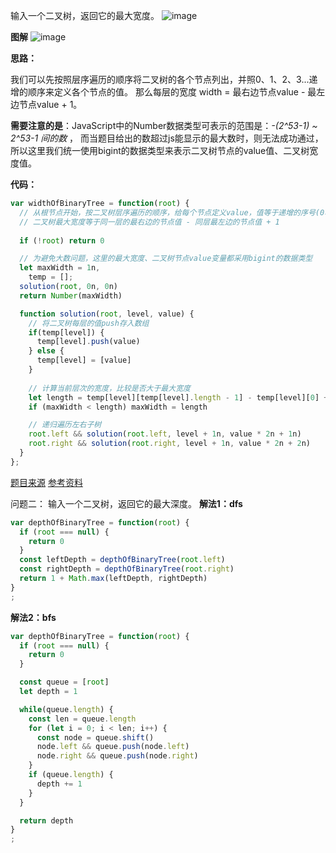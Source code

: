 输入一个二叉树，返回它的最大宽度。
![image](https://user-images.githubusercontent.com/48883217/95658141-dab96280-0b4a-11eb-8b87-f23fcbd7f313.png)

**图解**
![image](https://user-images.githubusercontent.com/48883217/95658327-26204080-0b4c-11eb-99fa-3a90eaef46c8.png)


**思路：**

我们可以先按照层序遍历的顺序将二叉树的各个节点列出，并照0、1、2、3...递增的顺序来定义各个节点的值。
那么每层的宽度 width = 最右边节点value - 最左边节点value + 1。

**需要注意的是**：JavaScript中的Number数据类型可表示的范围是：*-(2^53-1) ~ 2^53-1 间的数* ， 而当题目给出的数超过js能显示的最大数时，则无法成功通过，所以这里我们统一使用bigint的数据类型来表示二叉树节点的value值、二叉树宽度值。

**代码：**

```javascript
var widthOfBinaryTree = function(root) {
  // 从根节点开始，按二叉树层序遍历的顺序，给每个节点定义value，值等于递增的序号(0、1、2...)
  // 二叉树最大宽度等于同一层的最右边的节点值 - 同层最左边的节点值 + 1
  
  if (!root) return 0

  // 为避免大数问题，这里的最大宽度、二叉树节点value变量都采用bigint的数据类型
  let maxWidth = 1n,
    temp = [];
  solution(root, 0n, 0n)
  return Number(maxWidth)

  function solution(root, level, value) {
    // 将二叉树每层的值push存入数组
    if(temp[level]) {
      temp[level].push(value)
    } else {
      temp[level] = [value]
    }
    
    // 计算当前层次的宽度，比较是否大于最大宽度
    let length = temp[level][temp[level].length - 1] - temp[level][0] + 1n
    if (maxWidth < length) maxWidth = length

    // 递归遍历左右子树
    root.left && solution(root.left, level + 1n, value * 2n + 1n)
    root.right && solution(root.right, level + 1n, value * 2n + 2n)
  }
};
```
[题目来源](https://leetcode-cn.com/problems/maximum-width-of-binary-tree/)
[参考资料](https://leetcode-cn.com/explore/learn/card/data-structure-binary-tree/)



问题二： 输入一个二叉树，返回它的最大深度。
**解法1：dfs**
```javascript
var depthOfBinaryTree = function(root) {
  if (root === null) {
    return 0
  }
  const leftDepth = depthOfBinaryTree(root.left)
  const rightDepth = depthOfBinaryTree(root.right)
  return 1 + Math.max(leftDepth, rightDepth)
}
;
```

**解法2：bfs**
```javascript
var depthOfBinaryTree = function(root) {
  if (root === null) {
    return 0
  }

  const queue = [root]
  let depth = 1

  while(queue.length) {
    const len = queue.length
    for (let i = 0; i < len; i++) {
      const node = queue.shift()
      node.left && queue.push(node.left)
      node.right && queue.push(node.right)
    }
    if (queue.length) {
      depth += 1
    }
  }

  return depth
}
;
```